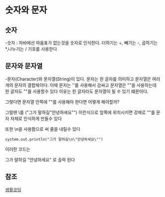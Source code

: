 # 숫자와 문자

## 숫자

-숫자 : 자바에선 따옴표가 없는것을 숫자로 인식한다. 더하기는 +, 빼기는 -, 곱하기는 *,나누기는 / 기호를 사용한다  

## 문자와 문자열

-문자(Character)와 문자열(String)이 있다. 문자는 한 글자를 의미하고 문자열은 여러개의 문자의 결합체이다. 이때 문자는 ''를 사용해서 감싸고 문자열은 ""을 사용하는데 한 글자도 ""를 사용할수 있다 이유는 한 글자라도 문자열이 될 수 있기 떄문이다.

그렇다면 문자열 안쪽에 ""를 사용해야 한다면 어떻게 해야할까?

그럴떈 \를 ("그가 말하길\"안녕하세요\"") 이런식으로 앞쪽에 위치시키면 강제로 ""를 문자 자체로 인식하게 만들수 있다

또한 \n을 사용함으로 써 줄을 내릴수 있다 
```
system.out.println("그가 말하길\n\"안녕하세요\"")
```
이러한 코드는 

그가 말하길
"안녕하세요" 로 출력 된다

## 참조

[생활코딩](https://opentutorials.org/course/1223/5261)
